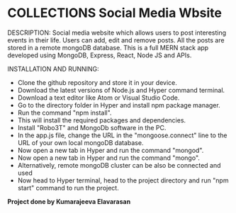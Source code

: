 # COLLECTIONS Social Media Wbsite

DESCRIPTION:
Social media website which allows users to post interesting events in their life. Users can add, edit and remove posts. All the posts are stored in a remote mongoDB database. This is a full MERN stack app developed using MongoDB, Express, React, Node JS and APIs.

INSTALLATION AND RUNNING:
* Clone the github repository and store it in your device.
* Download the latest versions of Node.js and Hyper command terminal.
* Download a text editor like Atom or Visual Studio Code.
* Go to the directory folder in Hyper and install npm package manager.
* Run the command "npm install".
* This will install the required packages and dependencies.
* Install "Robo3T" and MongoDb software in the PC.
* In the app.js file, change the URL in the "mongoose.connect" line to the URL of your own local mongoDB database.
* Now open a new tab in Hyper and run the command "mongod".
* Now open a new tab in Hyper and run the command "mongo".
* Alternatively, remote mongoDB cluster can be also be connected and used
* Now head to Hyper terminal, head to the project directory and run "npm start" command to run the project.

**Project done by Kumarajeeva Elavarasan**
